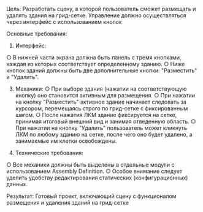 Цель:
Разработать сцену, в которой пользователь сможет размещать и удалять здания на грид-сетке.
Управление должно осуществляться через интерфейс с использованием кнопок

Основные требования:
1. Интерфейс:
   
○ В нижней части экрана должна быть панель с тремя кнопками, каждая из
которых соответствует определенному зданию.
○ Ниже кнопок зданий должны быть две дополнительные кнопки: "Разместить" и
"Удалить".

3. Механики:
○ При выборе здания (нажатии на соответствующую кнопку) оно становится
активным для размещения.
○ При нажатии на кнопку "Разместить" активное здание начинает следовать за
курсором, перемещаясь строго по грид-сетке с фиксированным шагом.
○ После нажатия ЛКМ здание фиксируется на сетке, принимая итоговый внешний
вид и занимая отведенную область.
○ При нажатии на кнопку "Удалить" пользователь может кликнуть ЛКМ по любому
зданию на сетке, после чего оно будет удалено, а занимаемые им клетки
освобождены.

5. Технические требования:
   
○ Все механики должны быть выделены в отдельные модули с использованием
Assembly Definition.
○ Особое внимание следует уделить удобству редактирования статических
(конфигурационных) данных.

Результат:
Готовый проект, включающий сцену с функционалом размещения и удаления зданий на
грид-сетке
